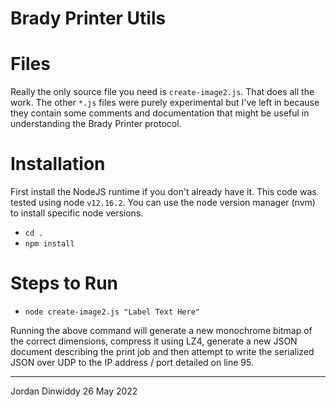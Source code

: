 # Brady Printer Utils

# Files
Really the only source file you need is `create-image2.js`. That does all the work. The other `*.js` files were purely experimental but I've left in because they contain some comments and documentation that might be useful in understanding the Brady Printer protocol. 

# Installation
First install the NodeJS runtime if you don't already have it. This code was tested using node `v12.16.2`. You can use the node version manager (nvm) to install specific node versions. 

* `cd .`
* `npm install`

# Steps to Run
* `node create-image2.js "Label Text Here"`

Running the above command will generate a new monochrome bitmap of the correct dimensions, compress it using LZ4, generate a new JSON document describing the print job and then attempt to write the serialized JSON over UDP to the IP address / port detailed on line 95. 

-----------------
Jordan Dinwiddy
26 May 2022